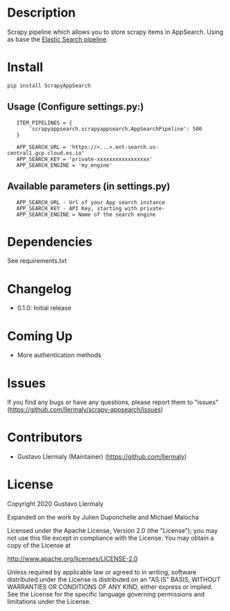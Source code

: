 Description
===========
Scrapy pipeline which allows you to store scrapy items in  AppSearch.
Using as base the [Elastic Search pipeline](https://github.com/jayzeng/scrapy-elasticsearch).

Install
=======

```
pip install ScrapyAppSearch
```

Usage (Configure settings.py:)
------------------------------
```
   ITEM_PIPELINES = {
       'scrapyappsearch.scrapyappsearch.AppSearchPipeline': 500
   }

   APP_SEARCH_URL = 'https://<...>.ent-search.us-central1.gcp.cloud.es.io'
   APP_SEARCH_KEY = 'private-xxxxxxxxxxxxxxxxx'
   APP_SEARCH_ENGINE = 'my_engine'
```


Available parameters (in settings.py)
-------------------------------------
```
   APP_SEARCH_URL - Url of your App search instance
   APP_SEARCH_KEY - API Key, starting with private-
   APP_SEARCH_ENGINE = Name of the search engine
```

Dependencies
============
See requirements.txt

Changelog
=========
* 0.1.0: Initial release

Coming Up
=========
* More authentication methods

Issues
=============
If you find any bugs or have any questions, please report them to "issues" (https://github.com/llermaly/scrapy-appsearch/issues)

Contributors
=============
* Gustavo Llermaly (Maintainer) (https://github.com/llermaly)


License
=======
Copyright 2020 Gustavo Llermaly

Expanded on the work by Julien Duponchelle and Michael Malocha

Licensed under the Apache License, Version 2.0 (the "License");
you may not use this file except in compliance with the License.
You may obtain a copy of the License at

http://www.apache.org/licenses/LICENSE-2.0

Unless required by applicable law or agreed to in writing, software
distributed under the License is distributed on an "AS IS" BASIS,
WITHOUT WARRANTIES OR CONDITIONS OF ANY KIND, either express or implied.
See the License for the specific language governing permissions and
limitations under the License.